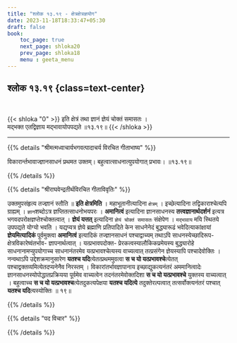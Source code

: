 ```yaml
---
title: "श्लोक १३.१९ - क्षेत्रक्षेत्रज्ञयोग"
date: 2023-11-18T18:33:47+05:30
draft: false
book:
    toc_page: true
    next_page: shloka20
    prev_page: shloka18
    menu : geeta_menu
---
```




## श्लोक १३.१९ {class=text-center}

<br/>

{{< shloka  "0"  >}}
इति क्षेत्रं तथा ज्ञानं ज्ञेयं चोक्तं समासतः ।  
मद्भक्त एतद्विज्ञाय मद्भावायोपपद्यते ॥१३.१९॥
{{< /shloka >}}

---


{{% details "श्रीमत्मध्वाचार्यभगवत्पादाचर्य विरचित  गीताभाष्य" %}}

विकारार्न्तभावाज्ज्ञानसाधनं प्रथमत उक्तम्। 
बहुत्वात्साधनात्युपयोगात् प्रभावः। ॥१३.१९॥

{{% /details %}}



{{% details "श्रीराघवेन्द्रतीर्थविरचित गीताविवृतिः" %}}

उक्तमुपसंहृत्य तज्ज्ञानं स्तौति ॥ **इति क्षेत्रमिति**  ।
महाभूतानीत्यादिना `क्षेत्रम्` । इच्छेत्यादिना 
तद्विकाराश्चेत्यपि ग्राह्यम् । `ज्ञान`शब्दोऽत्र 
ज्ञप्तितत्साधनोभयपरः ।  **अमानित्वं** इत्यादिना 
ज्ञानसाधनस्य **तत्त्वज्ञानार्थदर्शनं** इत्यत्र 
भगवदपरोक्षज्ञप्तेश्चोक्तत्वात्‌ । **ज्ञेयं यत्तत्‌** 
इत्यादिना `ज्ञेयं चोक्तं समासतः` संक्षेपेण । `मद्भावाय` 
मयि स्थितये उपपद्यते योग्यो भवति । यद्यप्यत्र ज्ञेये 
ब्रह्माणि प्रतिपादिते केन साधनेनेदं 
बुद्ध्यारूढं भवेदित्याकांक्षायां **ज्ञेयमित्यादिकं** 
पूर्वमुक्त्वा **अमानित्वं** इत्यादिकं तज्ज्ञानसाधनं 
पश्चाद्वाच्यम्‌ तथाऽपि 
साधनस्येच्छादिरूप- क्षेत्रविकारेष्वंतर्भाव- 
ज्ञापनार्थत्वात्‌ । यत्प्रभावपदोक्त- 
प्रेरकत्वस्यालौकिकप्रमेयस्य  बुद्ध्यारोहे 
साधनानामप्युपयोगाच्च 
साधनानंतरमेव यत्प्रभावश्चेत्यस्य वाच्यत्वात्‌ 
तत्प्रसंगेन ज्ञेयस्यापि 
पश्चादेवोक्तिः । नन्वथाऽपि उद्देशक्रमानुसारेण 
**यतश्च यदि**त्येतत्प्रथममुवत्वा 
**स च यो यत्प्रभावश्चे**त्येतत् 
पश्चाद्वक्तव्यमित्येतदप्यनेनैव निरस्तम्‌ । 
विकारांतर्भावज्ञापानाय इच्छाद्युकत्यनंतरं अममानित्वादेः 
ज्ञानसाधनस्योपोद्धातप्रक्रियया पूर्वमेव वाच्यत्वेन 
तदनंतरमेवोक्तदिशा
**स च यो यत्प्रभावश्चे** युक्तस्य वाच्यत्वात्‌ । 
बहुत्वाच्च **स च यो यत्प्रभावश्च**त्येतदुकत्यपेक्षया 
**यतश्च यदित्ये** तदुक्तेरल्पत्वात्‌ तत्सर्वोक्त्यनंतरं
पश्चात्‌ **यतश्च यदि**त्यस्योक्तिः ॥ १९॥

{{% /details %}}



{{% details "पद विचार" %}}


{{% /details %}}
